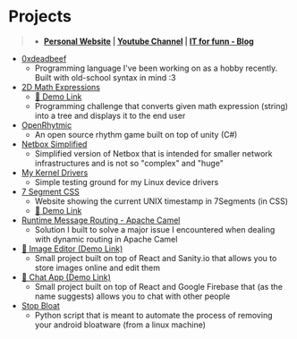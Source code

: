 # Projects
>  - <b><a href="http:osamu-san.42web.io/">Personal Website</a> | <a href="https://www.youtube.com/channel/UCICp0q6JpR_9yeICzj9mBkA">Youtube Channel</a> | <a href="https://osamu-kj.gitbook.io/it-for-fun/">IT for funn - Blog</a></b>
  - <a href="https://github.com/osamu-kj/0xdeadbeef">0xdeadbeef</a>
    - Programming language I've been working on as a hobby recently. Built with old-school syntax in mind :3
  - <a href="https://github.com/osamu-kj/2DMathExpressions">2D Math Expressions</a>
    - <a href="https://xpression-c57ed.web.app/">🔴 Demo Link</a> 
    - Programming challenge that converts given math expression (string) into a tree and displays it to the end user
  - <a href="https://github.com/osamu-kj/OpenRhythmic">OpenRhytmic</a>
    - An open source rhythm game built on top of unity (C#)
  - <a href="https://github.com/osamu-kj/NetboxSimplified">Netbox Simplified</a>
    - Simplified version of Netbox that is intended for smaller network infrastructures and is not so "complex" and "huge"
  - <a href="https://github.com/osamu-kj/KernelDrivers">My Kernel Drivers</a>
    - Simple testing ground for my Linux device drivers
  - <a href="https://github.com/osamu-kj/7SegmentCSS">7 Segment CSS</a>
    - Website showing the current UNIX timestamp in 7Segments (in CSS)
    - <a href="https://segmentcsshosting.web.app">🔴 Demo Link</a>
  - <a href="https://github.com/osamu-kj/RuntimeMessageRouting">Runtime Message Routing - Apache Camel</a>
    - Solution I built to solve a major issue I encountered when dealing with dynamic routing in Apache Camel
  - <a href="https://image-editor-pi.vercel.app/">🔴 Image Editor (Demo Link)</a>
    - Small project built on top of React and Sanity.io that allows you to store images online and edit them
  - <a href="https://chat-app-gamma-beige.vercel.app">🔴 Chat App (Demo Link)</a>
    - Small project built on top of React and Google Firebase that (as the name suggests) allows you to chat with other people
  - <a href="https://github.com/osamu-kj/StopBloat/">Stop Bloat</a>
    - Python script that is meant to automate the process of removing your android bloatware (from a linux machine) 

